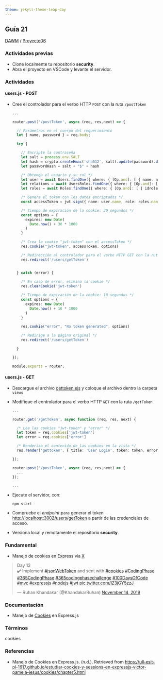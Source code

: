 ```yaml
---
theme: jekyll-theme-leap-day
---
```


## Guía 21

[DAWM](/DAWM/) / [Proyecto06](/DAWM/proyectos/2023/proyecto06)

### Actividades previas

* Clone localmente tu repositorio **security**.
* Abra el proyecto en VSCode y levante el servidor.

### Actividades

#### users.js - POST

* Cree el controlador para el verbo HTTP `POST` con la ruta `/postToken`

  ```typescript
  ...

  router.post('/postToken', async (req, res,next) => {

    // Parámetros en el cuerpo del requerimiento
    let { name, password } = req.body;

    try {

      // Encripte la contraseña
      let salt = process.env.SALT
      let hash = crypto.createHmac('sha512', salt).update(password).digest("base64");
      let passwordHash = salt + "$" + hash

      /* Obtenga el usuario y su rol */
      let user = await Users.findOne({ where: { [Op.and]: [ { name: name }, { password: passwordHash } ] } })
      let relations = await UsersRoles.findOne({ where: { [Op.and]: [ { users_iduser: user.iduser } ] } });
      let roles = await Roles.findOne({ where: { [Op.and]: [ { idrole: relations.roles_idrole } ] } });

      /* Genera el token con los datos encriptados */
      const accessToken = jwt.sign({ name: user.name, role: roles.name }, process.env.TOKEN_SECRET);

      /* Tiempo de expiración de la cookie: 30 segundos */
      const options = {
        expires: new Date(
          Date.now() + 30 * 1000
        )
      }

      /* Crea la cookie "jwt-token" con el accessToken */
      res.cookie("jwt-token", accessToken, options)

      /* Redirección al controlador para el verbo HTTP GET con la ruta /getToken */
      res.redirect('/users/getToken')


    } catch (error) {
      
      /* En caso de error, elimina la cookie */
      res.clearCookie('jwt-token')

      /* Tiempo de expiración de la cookie: 10 segundos */
      const options = {
        expires: new Date(
          Date.now() + 10 * 1000
        )
      }
        
      res.cookie("error", "No token generated", options)

      /* Redirige a la página original */
      res.redirect('/users/getToken')

    }

  });

  module.exports = router;
  ```

#### users.js - GET

* Descargue el archivo [gettoken.ejs](recursos/gettoken.ejs) y coloque el archivo dentro la carpeta `views`

* Modifique el controlador para el verbo HTTP `GET` con la ruta `/getToken` 

  ```typescript
  ...

  router.get('/getToken', async function (req, res, next) {
  
    /* Lee las cookies "jwt-token" y "error" */
    let token = req.cookies['jwt-token']
    let error = req.cookies['error']

    /* Renderiza el contenido de las cookies en la vista */
    res.render('gettoken', { title: 'User Login', token: token, error: error });

  });

  router.post('/postToken', async (req, res,next) => {
    ...
  });

  ...
  ```

* Ejecute el servidor, con:

  ```
  npm start
  ```

* Compruebe el _endpoint_ para generar el token [http://localhost:3002/users/getToken](http://localhost:3002/users/getToken) a partir de las credenciales de acceso.

* Versiona local y remotamente el repositorio **security**.

### Fundamental

* Manejo de cookies en Express via [X](https://twitter.com/KhandakarRuhan/status/1195013895460540416) 

<blockquote class="twitter-tweet" data-media-max-width="560"><p lang="en" dir="ltr">Day 13<br>✔️ Implement <a href="https://twitter.com/hashtag/jsonWebToken?src=hash&amp;ref_src=twsrc%5Etfw">#jsonWebToken</a> and sent with <a href="https://twitter.com/hashtag/cookies?src=hash&amp;ref_src=twsrc%5Etfw">#cookies</a> <a href="https://twitter.com/hashtag/CodingPhase?src=hash&amp;ref_src=twsrc%5Etfw">#CodingPhase</a> <a href="https://twitter.com/hashtag/365CodingPhase?src=hash&amp;ref_src=twsrc%5Etfw">#365CodingPhase</a> <a href="https://twitter.com/hashtag/365codingphasechallenge?src=hash&amp;ref_src=twsrc%5Etfw">#365codingphasechallenge</a> <a href="https://twitter.com/hashtag/100DaysOfCode?src=hash&amp;ref_src=twsrc%5Etfw">#100DaysOfCode</a> <a href="https://twitter.com/hashtag/mvc?src=hash&amp;ref_src=twsrc%5Etfw">#mvc</a> <a href="https://twitter.com/hashtag/expressjs?src=hash&amp;ref_src=twsrc%5Etfw">#expressjs</a> <a href="https://twitter.com/hashtag/nodejs?src=hash&amp;ref_src=twsrc%5Etfw">#nodejs</a> <a href="https://twitter.com/hashtag/jwt?src=hash&amp;ref_src=twsrc%5Etfw">#jwt</a> <a href="https://t.co/IZ3jGY5zzJ">pic.twitter.com/IZ3jGY5zzJ</a></p>&mdash; Ruhan Khandakar (@KhandakarRuhan) <a href="https://twitter.com/KhandakarRuhan/status/1195013895460540416?ref_src=twsrc%5Etfw">November 14, 2019</a></blockquote> <script async src="https://platform.twitter.com/widgets.js" charset="utf-8"></script>

### Documentación

* Manejo de [Cookies](https://ull-esit-pl-1617.github.io/estudiar-cookies-y-sessions-en-expressjs-victor-pamela-jesus/cookies/chapter5.html) en Express.js

### Términos

cookies

### Referencias

* Manejo de Cookies en Express.js. (n.d.). Retrieved from https://ull-esit-pl-1617.github.io/estudiar-cookies-y-sessions-en-expressjs-victor-pamela-jesus/cookies/chapter5.html